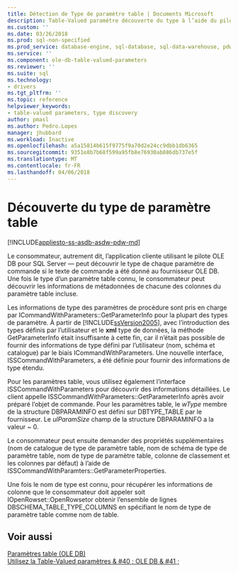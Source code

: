 ```yaml
---
title: Détection de Type de paramètre table | Documents Microsoft
description: Table-Valued paramètre découverte du type à l’aide du pilote OLE DB pour SQL Server
ms.custom: ''
ms.date: 03/26/2018
ms.prod: sql-non-specified
ms.prod_service: database-engine, sql-database, sql-data-warehouse, pdw
ms.service: ''
ms.component: ole-db-table-valued-parameters
ms.reviewer: ''
ms.suite: sql
ms.technology:
- drivers
ms.tgt_pltfrm: ''
ms.topic: reference
helpviewer_keywords:
- table-valued parameters, type discovery
author: pmasl
ms.author: Pedro.Lopes
manager: jhubbard
ms.workload: Inactive
ms.openlocfilehash: a5a15814b615f9775f9a70d2e24cc9dbb1db6365
ms.sourcegitcommit: 9351e8b7b68f599a95fb8e76930ab886db737e5f
ms.translationtype: MT
ms.contentlocale: fr-FR
ms.lasthandoff: 04/06/2018
---
```

# <a name="table-valued-parameter-type-discovery"></a>Découverte du type de paramètre table
[!INCLUDE[appliesto-ss-asdb-asdw-pdw-md](../../../includes/appliesto-ss-asdb-asdw-pdw-md.md)]

  Le consommateur, autrement dit, l’application cliente utilisant le pilote OLE DB pour SQL Server — peut découvrir le type de chaque paramètre de commande si le texte de commande a été donné au fournisseur OLE DB. Une fois le type d’un paramètre table connu, le consommateur peut découvrir les informations de métadonnées de chacune des colonnes du paramètre table incluse.  
  
 Les informations de type des paramètres de procédure sont pris en charge par ICommandWithParameters::GetParameterInfo pour la plupart des types de paramètre. À partir de [!INCLUDE[ssVersion2005](../../../includes/ssversion2005-md.md)], avec l’introduction des types définis par l’utilisateur et le **xml** type de données, la méthode GetParameterInfo était insuffisante à cette fin, car il n’était pas possible de fournir des informations de type défini par l’utilisateur (nom, schéma et catalogue) par le biais ICommandWithParameters. Une nouvelle interface, ISSCommandWithParameters, a été définie pour fournir des informations de type étendu.  
  
 Pour les paramètres table, vous utilisez également l’interface ISSCommandWithParameters pour découvrir des informations détaillées. Le client appelle ISSCommandWithParameters::GetParameterInfo après avoir préparé l’objet de commande. Pour les paramètres table, le *wType* membre de la structure DBPARAMINFO est défini sur DBTYPE_TABLE par le fournisseur. Le *ulParamSize* champ de la structure DBPARAMINFO a la valeur ~ 0.  
  
 Le consommateur peut ensuite demander des propriétés supplémentaires (nom de catalogue de type de paramètre table, nom de schéma de type de paramètre table, nom de type de paramètre table, colonne de classement et les colonnes par défaut) à l’aide de ISSCommandWithParamters::GetParameterProperties.  
  
 Une fois le nom de type est connu, pour récupérer les informations de colonne que le consommateur doit appeler soit IOpenRowset::OpenRowsetor obtenir l’ensemble de lignes DBSCHEMA_TABLE_TYPE_COLUMNS en spécifiant le nom de type de paramètre table comme nom de table.  
  
## <a name="see-also"></a>Voir aussi  
 [Paramètres table &#40;OLE DB&#41;](../../oledb/ole-db-table-valued-parameters/table-valued-parameters-ole-db.md)   
 [Utilisez la Table-Valued paramètres & #40 ; OLE DB & #41 ;](../../oledb/ole-db-how-to/use-table-valued-parameters-ole-db.md)  
  
  
